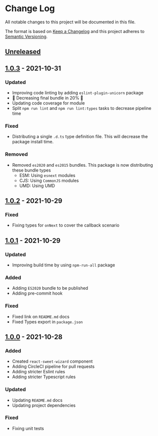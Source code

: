 # Change Log

All notable changes to this project will be documented in this file.

The format is based on [Keep a Changelog](http://keepachangelog.com/)
and this project adheres to [Semantic Versioning](http://semver.org/).

## [Unreleased][]

## [1.0.3][] - 2021-10-31

### Updated

- Improving code linting by adding `eslint-plugin-unicorn` package
- 🎉 Decreasing final bundle in 20% 🎉
- Updating code coverage for module
- Split `npm run lint` and `npm run lint:types` tasks to decrease pipeline time

### Fixed

- Distributing a single `.d.ts` type definition file. This will decrease the package install time.

### Removed

- Removed `es2020` and `es2015` bundles. This package is now distributing these bundle types
  - ESM: Using `esnext` modules
  - CJS: Using `CommonJS` modules
  - UMD: Using UMD

## [1.0.2][] - 2021-10-29

### Fixed

- Fixing types for `onNext` to cover the callback scenario

## [1.0.1][] - 2021-10-29

### Updated

- Improving build time by using `npm-run-all` package

### Added

- Adding `ES2020` bundle to be published
- Adding pre-commit hook

### Fixed

- Fixed link on `README.md` docs
- Fixed Types export in `package.json`

## [1.0.0][] - 2021-10-28

### Added

- Created `react-sweet-wizard` component
- Adding CircleCI pipeline for pull requests
- Adding stricter Eslint rules
- Adding stricter Typescript rules

### Updated

- Updating `README.md` docs
- Updating project dependencies

### Fixed

- Fixing unit tests

[unreleased]: https://github.com/willmendesneto/react-sweet-wizard/compare/v1.0.0...HEAD
[1.0.0]: https://github.com/willmendesneto/react-sweet-wizard/tree/v1.0.0
[unreleased]: https://github.com/willmendesneto/react-sweet-wizard/compare/v1.0.1...HEAD
[1.0.1]: https://github.com/willmendesneto/react-sweet-wizard/tree/v1.0.1
[unreleased]: https://github.com/willmendesneto/react-sweet-wizard/compare/v1.0.2...HEAD
[1.0.2]: https://github.com/willmendesneto/react-sweet-wizard/tree/v1.0.2


[Unreleased]: https://github.com/willmendesneto/react-sweet-wizard/compare/v1.0.3...HEAD
[1.0.3]: https://github.com/willmendesneto/react-sweet-wizard/tree/v1.0.3